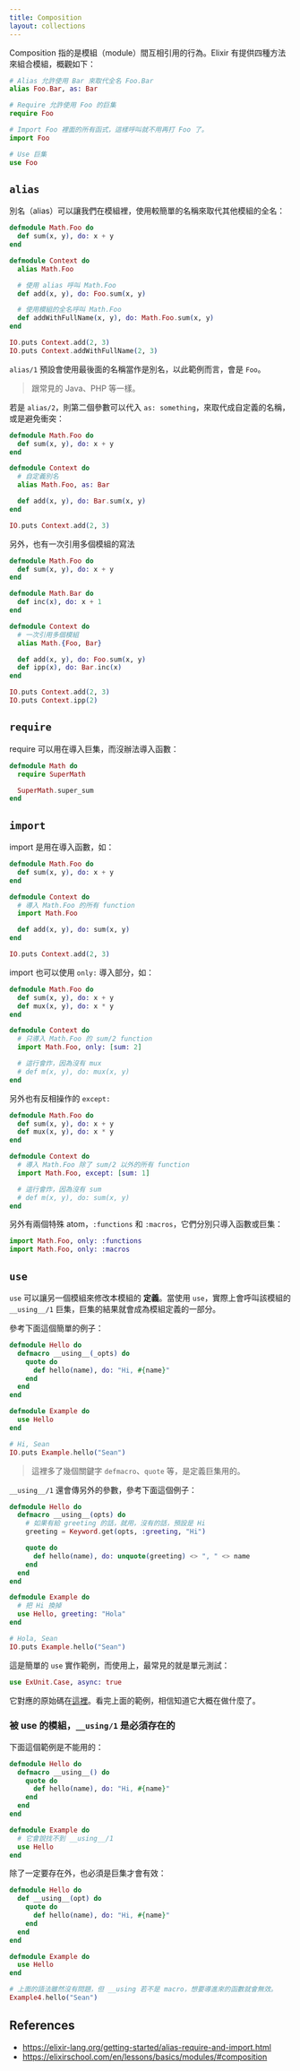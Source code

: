 ```yaml
---
title: Composition
layout: collections
---
```


Composition 指的是模組（module）間互相引用的行為。Elixir 有提供四種方法來組合模組，概觀如下：

```elixir
# Alias 允許使用 Bar 來取代全名 Foo.Bar
alias Foo.Bar, as: Bar

# Require 允許使用 Foo 的巨集
require Foo

# Import Foo 裡面的所有函式，這樣呼叫就不用再打 Foo 了。
import Foo

# Use 巨集
use Foo
```

## `alias`

別名（alias）可以讓我們在模組裡，使用較簡單的名稱來取代其他模組的全名：

```elixir
defmodule Math.Foo do
  def sum(x, y), do: x + y
end

defmodule Context do
  alias Math.Foo

  # 使用 alias 呼叫 Math.Foo
  def add(x, y), do: Foo.sum(x, y)

  # 使用模組的全名呼叫 Math.Foo
  def addWithFullName(x, y), do: Math.Foo.sum(x, y)
end

IO.puts Context.add(2, 3)
IO.puts Context.addWithFullName(2, 3)
```

`alias/1` 預設會使用最後面的名稱當作是別名，以此範例而言，會是 `Foo`。

> 跟常見的 Java、PHP 等一樣。

若是 `alias/2`，則第二個參數可以代入 `as: something`，來取代成自定義的名稱，或是避免衝突：

```elixir
defmodule Math.Foo do
  def sum(x, y), do: x + y
end

defmodule Context do
  # 自定義別名
  alias Math.Foo, as: Bar

  def add(x, y), do: Bar.sum(x, y)
end

IO.puts Context.add(2, 3)
```

另外，也有一次引用多個模組的寫法

```elixir
defmodule Math.Foo do
  def sum(x, y), do: x + y
end

defmodule Math.Bar do
  def inc(x), do: x + 1
end

defmodule Context do
  # 一次引用多個模組
  alias Math.{Foo, Bar}

  def add(x, y), do: Foo.sum(x, y)
  def ipp(x), do: Bar.inc(x)
end

IO.puts Context.add(2, 3)
IO.puts Context.ipp(2)
```

## `require`

require 可以用在導入巨集，而沒辦法導入函數：

```elixir
defmodule Math do
  require SuperMath

  SuperMath.super_sum
end
```

## `import`

import 是用在導入函數，如：

```elixir
defmodule Math.Foo do
  def sum(x, y), do: x + y
end

defmodule Context do
  # 導入 Math.Foo 的所有 function
  import Math.Foo

  def add(x, y), do: sum(x, y)
end

IO.puts Context.add(2, 3)
```

import 也可以使用 `only:` 導入部分，如：

```elixir
defmodule Math.Foo do
  def sum(x, y), do: x + y
  def mux(x, y), do: x * y
end

defmodule Context do
  # 只導入 Math.Foo 的 sum/2 function
  import Math.Foo, only: [sum: 2]

  # 這行會炸，因為沒有 mux
  # def m(x, y), do: mux(x, y)
end
```

另外也有反相操作的 `except:`

```elixir
defmodule Math.Foo do
  def sum(x, y), do: x + y
  def mux(x, y), do: x * y
end

defmodule Context do
  # 導入 Math.Foo 除了 sum/2 以外的所有 function
  import Math.Foo, except: [sum: 1]

  # 這行會炸，因為沒有 sum
  # def m(x, y), do: sum(x, y)
end
````

另外有兩個特殊 atom，`:functions` 和 `:macros`，它們分別只導入函數或巨集：

```elixir
import Math.Foo, only: :functions
import Math.Foo, only: :macros
```

## `use`

`use` 可以讓另一個模組來修改本模組的 **定義**。當使用 `use`，實際上會呼叫該模組的 `__using__/1` 巨集，巨集的結果就會成為模組定義的一部分。

參考下面這個簡單的例子：

```elixir
defmodule Hello do
  defmacro __using__(_opts) do
    quote do
      def hello(name), do: "Hi, #{name}"
    end
  end
end

defmodule Example do
  use Hello
end

# Hi, Sean
IO.puts Example.hello("Sean")
```

> 這裡多了幾個關鍵字 `defmacro`、`quote` 等，是定義巨集用的。

`__using__/1` 還會傳另外的參數，參考下面這個例子：

```elixir
defmodule Hello do
  defmacro __using__(opts) do
    # 如果有給 greeting 的話，就用，沒有的話，預設是 Hi
    greeting = Keyword.get(opts, :greeting, "Hi")

    quote do
      def hello(name), do: unquote(greeting) <> ", " <> name
    end
  end
end

defmodule Example do
  # 把 Hi 換掉
  use Hello, greeting: "Hola"
end

# Hola, Sean
IO.puts Example.hello("Sean")
```

這是簡單的 `use` 實作範例，而使用上，最常見的就是單元測試：

```elixir
use ExUnit.Case, async: true
```

它對應的原始碼在[這裡](https://github.com/elixir-lang/elixir/blob/v1.8.1/lib/ex_unit/lib/ex_unit/case.ex#L211)。看完上面的範例，相信知道它大概在做什麼了。

### 被 use 的模組，`__using/1` 是必須存在的

下面這個範例是不能用的：

```elixir
defmodule Hello do
  defmacro __using__() do
    quote do
      def hello(name), do: "Hi, #{name}"
    end
  end
end

defmodule Example do
  # 它會說找不到 __using__/1
  use Hello
end
```

除了一定要存在外，也必須是巨集才會有效：

```elixir
defmodule Hello do
  def __using__(opt) do
    quote do
      def hello(name), do: "Hi, #{name}"
    end
  end
end

defmodule Example do
  use Hello
end

# 上面的語法雖然沒有問題，但 __using 若不是 macro，想要導進來的函數就會無效。
Example4.hello("Sean")
```

## References

* https://elixir-lang.org/getting-started/alias-require-and-import.html
* https://elixirschool.com/en/lessons/basics/modules/#composition